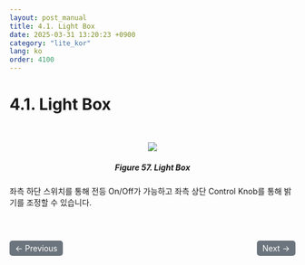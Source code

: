```yaml
---
layout: post_manual
title: 4.1.	Light Box
date: 2025-03-31 13:20:23 +0900
category: "lite_kor"
lang: ko
order: 4100
---
```


# 4.1. Light Box

<br/> <!-- 한줄 띄기 -->

<!-- 중앙 정렬 이미지 -->
<p align="center"> 
  <img src="/assets/Chapter-4/Light Box.png">
</p>

<!-- 이미지 설명 -->
<div align="center"> 
<h5>Figure 57. Light Box</h5>
</div>

좌측 하단 스위치를 통해 전등 On/Off가 가능하고 좌측 상단 Control Knob를 통해 밝기를 조정할 수 있습니다. 

<!-- 이전/다음 페이지 버튼 -->
<br/>
<br/>
<div style="display: flex; justify-content: space-between; align-items: center; margin-top: 10;">
  <!-- 이전 페이지 버튼 -->
  <a href="/manuals/manuals_lite_kor/Chapter 4/Chapter 4/" class="btn btn-primary" style="display: inline-block; padding: 5px 10px; background-color: #6c757d; color: white; text-decoration: none; border-radius: 5px;">
    ← Previous
  </a>

  <!-- 다음 페이지 버튼 -->
  <a href="/manuals/manuals_lite_kor/Chapter 4/Chapter 4-2/" class="btn btn-primary" style="display: inline-block; padding: 5px 10px; background-color: #6c757d; color: white; text-decoration: none; border-radius: 5px;">
    Next →
  </a>
</div>